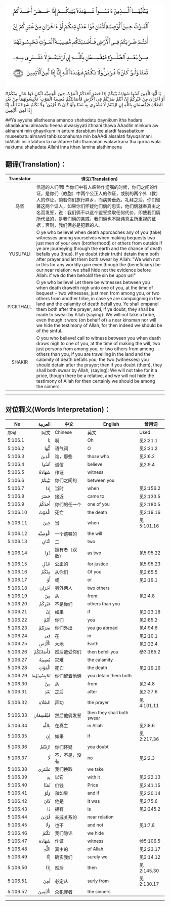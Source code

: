 ![005:106](images/005_106.gif)

#يَا أَيُّهَا الَّذِينَ آمَنُوا شَهَادَةُ بَيْنِكُمْ إِذَا حَضَرَ أَحَدَكُمُ الْمَوْتُ حِينَ الْوَصِيَّةِ اثْنَانِ ذَوَا عَدْلٍ مِنْكُمْ أَوْ آخَرَانِ مِنْ غَيْرِكُمْ إِنْ أَنْتُمْ ضَرَبْتُمْ فِي الْأَرْضِ فَأَصَابَتْكُمْ مُصِيبَةُ الْمَوْتِ ۚ تَحْبِسُونَهُمَا مِنْ بَعْدِ الصَّلَاةِ فَيُقْسِمَانِ بِاللَّهِ إِنِ ارْتَبْتُمْ لَا نَشْتَرِي بِهِ ثَمَنًا وَلَوْ كَانَ ذَا قُرْبَىٰ ۙ وَلَا نَكْتُمُ شَهَادَةَ اللَّهِ إِنَّا إِذًا لَمِنَ الْآثِمِينَ 

##Ya ayyuha allatheena amanoo shahadatu baynikum itha hadara ahadakumu almawtu heena alwasiyyati ithnani thawa AAadlin minkum aw akharani min ghayrikum in antum darabtum fee alardi faasabatkum museebatu almawti tahbisoonahuma min baAAdi alssalati fayuqsimani biAllahi ini irtabtum la nashtaree bihi thamanan walaw kana tha qurba wala naktumu shahadata Allahi inna ithan lamina alathimeena 

## 翻译(Translation)：

| Translator | 译文(Translation)                                            |
| :--------: | ------------------------------------------------------------ |
|    马坚    | 信道的人们啊! 当你们中有人临终作遗嘱的时候，你们之间的作证，是你们（教胞）中两个公正人的作证，或别的两个外（教）人的作证，倘若你们旅行异乡，而病势垂危。礼拜之后，你们留著这两个证人，如果你们怀疑他们俩的忠实，他们俩就奉真主之名而发誓，说：我们俩不以这个盟誓换取任何代价，即使我们俩所代证的，是我们俩的亲戚，我们俩也不隐讳真主所重视的证据；否则，我们俩必是犯罪的人。 |
|  YUSUFALI  | O ye who believe! when death approaches any of you (take) witnesses among yourselves when making bequests two just men of your own (brotherhood) or others from outside if ye are journeying through the earth and the chance of death befalls you (thus). If ye doubt (their truth) detain them both after prayer and let them both swear by Allah: "We wish not in this for any worldly gain even though the (beneficiary) be our near relation: we shall hide not the evidence before Allah: if we do then behold! the sin be upon us!" |
| PICKTHALL  | O ye who believe! Let there be witnesses between you when death draweth nigh unto one of you, at the time of bequest - two witnesses, just men from among you, or two others from another tribe, in case ye are campaigning in the land and the calamity of death befall you. Ye shall empanel them both after the prayer, and, if ye doubt, they shall be made to swear by Allah (saying): We will not take a bribe, even though it were (on behalf of) a near kinsman nor will we hide the testimony of Allah, for then indeed we should be of the sinful. |
|   SHAKIR   | O you who believe! call to witness between you when death draws nigh to one of you, at the time of making the will, two just persons from among you, or two others from among others than you, if you are travelling in the land and the calamity of death befalls you; the two (witnesses) you should detain after the prayer; then if you doubt (them), they shall both swear by Allah, (saying): We will not take for it a price, though there be a relative, and we will not hide the testimony of Allah for then certainly we should be among the sinners. |

---

## 对位释义(Words Interpretation)：

| No   | العربية | 中文    | English | 曾用词 |
| ---- | ------: | ------- | ------- | ------ |
| 序号 |    阿文 | Chinese | 英文    | Used   |
| 5:106.1  | يَا        | 啊             | Oh                         | 见2:21.1   |
| 5:106.2  | أَيُّهَا      | 语气词         | O                          | 见2:21.2   |
| 5:106.3  | الَّذِينَ     | 谁，那些       | those who                  | 见2:6.2    |
| 5:106.4  | آمَنُوا     | 诚信           | believe                    | 见2:9.4    |
| 5:106.5  | شَهَادَةُ     | 作证           | witness                    |            |
| 5:106.6  | بَيْنِكُمْ     | 你们之间的     | between you                |            |
| 5:106.7  | إِذَا       | 当时           | when                       | 见2:156.2  |
| 5:106.8  | حَضَرَ       | 接近           | came to                    | 见2:133.5  |
| 5:106.9  | أَحَدَكُمُ     | 你们的任一个   | one of you                 | 见2:180.5  |
| 5:106.10 | الْمَوْتُ     | 死亡           | the death                  | 见2:19.16  |
| 5:106.11 | حِينَ       | 当             | when                       | 见5:101.16 |
| 5:106.12 | الْوَصِيَّةِ    | 一个遗嘱的     | the will                   |            |
| 5:106.13 | اثْنَانِ     | 二             | two                        |            |
| 5:106.14 | ذَوَا       | 拥有者（双数） | as two                     | 见5:95.22  |
| 5:106.15 | عَدْلٍ       | 公正的         | for justice                | 见5:95.23  |
| 5:106.16 | مِنْكُمْ      | 从你们         | Of you                     | 见2:65.5   |
| 5:106.17 | أَوْ        | 或             | or                         | 见2:19.1   |
| 5:106.18 | آخَرَانِ     | 另外两人       | two others                 |            |
| 5:106.19 | مِنْ        | 从             | from                       | 见2:4.8    |
| 5:106.20 | غَيْرِكُمْ     | 不是你们       | others than you            |            |
| 5:106.21 | إِنْ        | 如果           | if                         | 见2:23.18  |
| 5:106.22 | أَنْتُمْ      | 你们           | you                        | 见2:85.2   |
| 5:106.23 | ضَرَبْتُمْ     | 你们外出       | you go abroad              | 见4:94.6   |
| 5:106.24 | فِي        | 在             | in                         | 见2:10.1   |
| 5:106.25 | الْأَرْضِ     | 大地           | Earth                      | 见2:22.4   |
| 5:106.26 | فَأَصَابَتْكُمْ  | 然后遭受你们   | then befell you            | 参3:165.2  |
| 5:106.27 | مُصِيبَةُ     | 灾难           | the calamity               |            |
| 5:106.28 | الْمَوْتِ     | 死亡           | the death                  | 见2:19.16  |
| 5:106.29 | تَحْبِسُونَهُمَا | 你们留着他俩   | you detain them both       |            |
| 5:106.30 | مِنْ        | 从             | from                       | 见2:4.8    |
| 5:106.31 | بَعْدِ       | 之后           | after                      | 见2:27.6   |
| 5:106.32 | الصَّلَاةِ    | 拜功           | the prayer                 | 见4:101.11 |
| 5:106.33 | فَيُقْسِمَانِ   | 然后他俩发誓   | then they shall both swear |            |
| 5:106.34 | بِاللَّهِ     | 在真主         | in Allah                   | 见2:8.6    |
| 5:106.35 | إِنِ        | 如果           | if                         | 见2:217.36 |
| 5:106.36 | ارْتَبْتُمْ    | 你们怀疑       | you doubt                  |            |
| 5:106.37 | لَا        | 不，不是，没有 | no                         | 见2:2.3    |
| 5:106.38 | نَشْتَرِي     | 我们换取       | we take                    |            |
| 5:106.39 | بِهِ        | 以它           | with it                    | 见2:22.13  |
| 5:106.40 | ثَمَنًا      | 价钱           | Price                      | 见2:41.15  |
| 5:106.41 | وَلَوْ       | 和如果         | and if                     | 见2:20.14  |
| 5:106.42 | كَانَ       | 他是           | It was                     | 见2:75.6   |
| 5:106.43 | ذَا        | 拥有           | is                         | 见2:245.2  |
| 5:106.44 | قُرْبَىٰ      | 亲戚关系的     | near relation              |            |
| 5:106.45 | وَلَا       | 也不           | and not                    | 见1:7.8    |
| 5:106.46 | نَكْتُمُ      | 我们隐讳       | we hide                    |            |
| 5:106.47 | شَهَادَةَ     | 作证           | witness                    | 参5:106.5  |
| 5:106.48 | اللَّهِ      | 真主的         | of Allah                   | 见2:23.17  |
| 5:106.49 | إِنَّا       | 确实我们       | surely we                  | 见2:14.12  |
| 5:106.50 | إِذًا       | 然后           | then                       | 见2:145.30 |
| 5:106.51 | لَمِنَ       | 必定从         | surly from                 | 见2:130.17 |
| 5:106.52 | الْآثِمِينَ   | 众犯罪者       | the sinners                |            |

---
